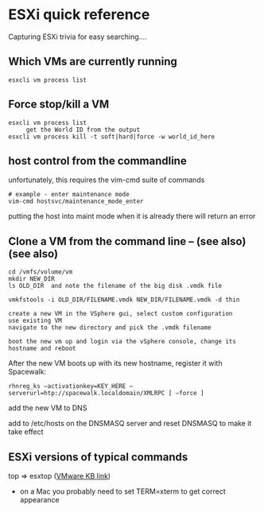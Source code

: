 # ESXi quick reference
Capturing ESXi trivia for easy searching....

## Which VMs are currently running

```
esxcli vm process list
```

## Force stop/kill a VM

```
esxcli vm process list
     get the World ID from the output
esxcli vm process kill -t soft|hard|force -w world_id_here
```

## host control from the commandline
unfortunately, this requires the vim-cmd suite of commands

```
# example - enter maintenance mode
vim-cmd hostsvc/maintenance_mode_enter
```

putting the host into maint mode when it is already there will return an error


## Clone a VM from the command line – (see also) (see also)

```
cd /vmfs/volume/vm
mkdir NEW_DIR
ls OLD_DIR  and note the filename of the big disk .vmdk file

vmkfstools -i OLD_DIR/FILENAME.vmdk NEW_DIR/FILENAME.vmdk -d thin

create a new VM in the VSphere gui, select custom configuration
use existing VM
navigate to the new directory and pick the .vmdk filename

boot the new vm up and login via the vSphere console, change its hostname and reboot

```
After the new VM boots up with its new hostname, register it with Spacewalk:

```
rhnreg_ks –activationkey=KEY_HERE –serverurl=htp://spacewalk.localdomain/XMLRPC [ –force ]
```

add the new VM to DNS

add to /etc/hosts on the DNSMASQ server and reset DNSMASQ to make it take effect

## ESXi versions of typical commands

top => esxtop   ([VMware KB link](https://communities.vmware.com/docs/DOC-9279))

* on a Mac you probably need to set TERM=xterm to get correct appearance
